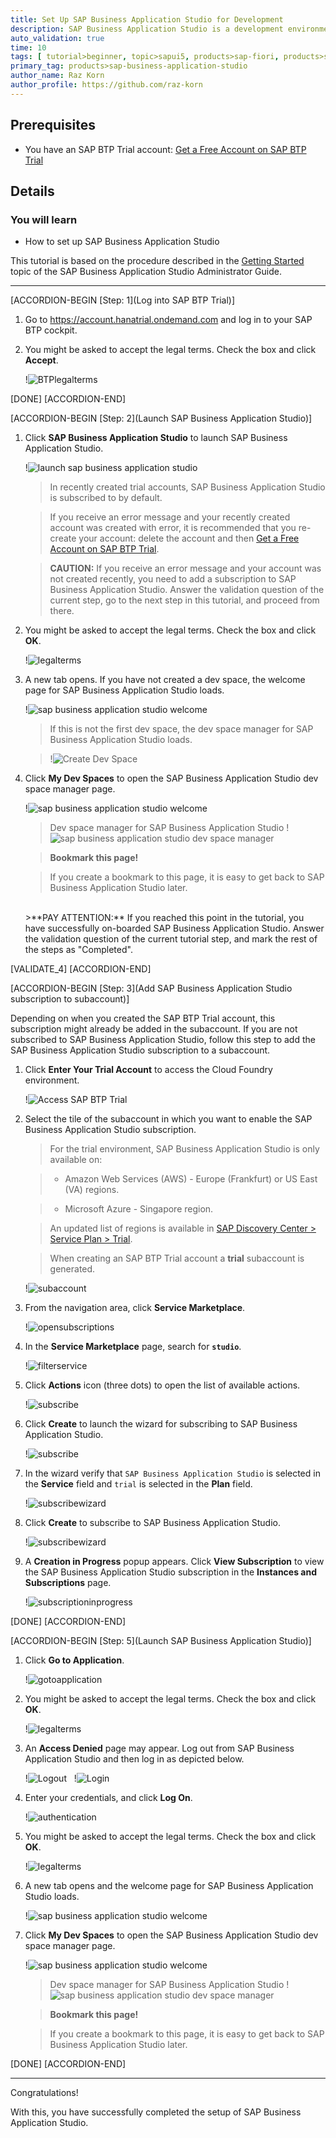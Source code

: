 ```yaml
---
title: Set Up SAP Business Application Studio for Development
description: SAP Business Application Studio is a development environment available on SAP Business Technology Platform. Before you can start developing using SAP Business Application Studio, administrators must perform the required onboarding steps that are described in this tutorial.
auto_validation: true
time: 10
tags: [ tutorial>beginner, topic>sapui5, products>sap-fiori, products>sap-business-technology-platform, products>sap-workflow, software-product-function>sap-cloud-application-programming-model, topic>mobile, products>sap-mobile-cards, products>mobile-development-kit-client]
primary_tag: products>sap-business-application-studio
author_name: Raz Korn
author_profile: https://github.com/raz-korn
---
```


## Prerequisites
 - You have an SAP BTP Trial account: [Get a Free Account on SAP BTP Trial](hcp-create-trial-account)

## Details
### You will learn
  - How to set up SAP Business Application Studio

This tutorial is based on the procedure described in the [Getting Started](https://help.sap.com/viewer/9d1db9835307451daa8c930fbd9ab264/Cloud/en-US/19611ddbe82f4bf2b493283e0ed602e5.html) topic of the SAP Business Application Studio Administrator Guide.

---

[ACCORDION-BEGIN [Step: 1](Log into SAP BTP Trial)]

1. Go to <https://account.hanatrial.ondemand.com> and log in to your SAP BTP cockpit.

2. You might be asked to accept the legal terms. Check the box and click **Accept**.

    !![BTPlegalterms](BTP-Terms-.png)

[DONE]
[ACCORDION-END]

[ACCORDION-BEGIN [Step: 2](Launch SAP Business Application Studio)]

1. Click **SAP Business Application Studio** to launch SAP Business Application Studio.

    !![launch sap business application studio](BTP-Access-AppStudio-.png)

    >In recently created trial accounts, SAP Business Application Studio is subscribed to by default.

    >If you receive an error message and your recently created account was created with error, it is recommended that you re-create your account: delete the account and then [Get a Free Account on SAP BTP Trial](hcp-create-trial-account).

    >**CAUTION:** If you receive an error message and your account was not created recently, you need to add a subscription to SAP Business Application Studio. Answer the validation question of the current step, go to the next step in this tutorial, and proceed from there.

2. You might be asked to accept the legal terms. Check the box and click **OK**.

    !![legalterms](AppStudio-Terms-.png)

3. A new tab opens. If you have not created a dev space, the welcome page for SAP Business Application Studio loads.

    !![sap business application studio welcome](BAS-Welcome--.png)

    >If this is not the first dev space, the dev space manager for SAP Business Application Studio loads.

    >!![Create Dev Space](BAS-Dev-Space-Manager-Empty-.png)

4. Click **My Dev Spaces** to open the SAP Business Application Studio dev space manager page.

    !![sap business application studio welcome](BAS-Welcome-.png)

    >Dev space manager for SAP Business Application Studio
    >!![sap business application studio dev space manager](BAS-Dev-Space-Manager-Empty-.png)

    >**Bookmark this page!**

    >If you create a bookmark to this page, it is easy to get back to SAP Business Application Studio later.

    <br>
    >**PAY ATTENTION:** If you reached this point in the tutorial, you have successfully on-boarded SAP Business Application Studio. Answer the validation question of the current tutorial step, and mark the rest of the steps as "Completed".

[VALIDATE_4]
[ACCORDION-END]

[ACCORDION-BEGIN [Step: 3](Add SAP Business Application Studio subscription to subaccount)]

Depending on when you created the SAP BTP Trial account, this subscription might already be added in the subaccount. If you are not subscribed to SAP Business Application Studio, follow this step to add the SAP Business Application Studio subscription to a subaccount.

1. Click **Enter Your Trial Account** to access the Cloud Foundry environment.

    !![Access SAP BTP Trial](BTP-Access-AppStudio--.png)

2. Select the tile of the subaccount in which you want to enable the SAP Business Application Studio subscription.

    >For the trial environment, SAP Business Application Studio is only available on:

    > - Amazon Web Services (AWS) - Europe (Frankfurt) or US East (VA) regions.

    > - Microsoft Azure - Singapore region.

    >An updated list of regions is available in [SAP Discovery Center > Service Plan > Trial](https://discovery-center.cloud.sap/#/serviceCatalog/business-application-studio?tab=service_plan&licenseModel=free).

    >When creating an SAP BTP Trial account a **trial** subaccount is generated.

    !![subaccount](Cockpit-Select-Subaccount-.png)

3. From the navigation area, click **Service Marketplace**.

    !![opensubscriptions](Cockpit-Navigate-to-Subscriptions-.png)

4. In the **Service Marketplace** page, search for **`studio`**.

    !![filterservice](Cockpit-Filter-and-Select-AppStudio-Subscription-.png)

5. Click **Actions** icon (three dots) to open the list of available actions.

    !![subscribe](Cockpit-Subscribe-.png)

6. Click **Create** to launch the wizard for subscribing to SAP Business Application Studio.

    !![subscribe](Cockpit-Subscribe-2-.png)

7. In the wizard verify that `SAP Business Application Studio` is selected in the **Service** field and `trial` is selected in the **Plan** field.

    !![subscribewizard](Cockpit-Create-Service-Wizard-.png)

8. Click **Create** to subscribe to SAP Business Application Studio.

    !![subscribewizard](Cockpit-Create-Service-Wizard--.png)

9. A **Creation in Progress** popup appears. Click **View Subscription** to view the SAP Business Application Studio subscription in the **Instances and Subscriptions** page.

    !![subscriptioninprogress](Cockpit-Subscription-in-Progress-.png)

[DONE]
[ACCORDION-END]

[ACCORDION-BEGIN [Step: 5](Launch SAP Business Application Studio)]

1. Click **Go to Application**.

    !![gotoapplication](Cockpit-Go-to-Application-.png)

2. You might be asked to accept the legal terms. Check the box and click **OK**.

    !![legalterms](AppStudio-Terms-.png)

3. An **Access Denied** page may appear. Log out from SAP Business Application Studio and then log in as depicted below.

    !![Logout](AppStudio-Access-Denied-Logout-.png)
    &nbsp;
    !![Login](AppStudio-Access-Denied-Login-.png)

4. Enter your credentials, and click **Log On**.

    !![authentication](AppStudio-Authentication-.png)

5. You might be asked to accept the legal terms. Check the box and click **OK**.

    !![legalterms](AppStudio-Terms-.png)

6. A new tab opens and the welcome page for SAP Business Application Studio loads.

    !![sap business application studio welcome](BAS-Welcome--.png)

7. Click **My Dev Spaces** to open the SAP Business Application Studio dev space manager page.

    !![sap business application studio welcome](BAS-Welcome-.png)

    >Dev space manager for SAP Business Application Studio
    >!![sap business application studio dev space manager](BAS-Dev-Space-Manager-Empty-.png)

    >**Bookmark this page!**

    >If you create a bookmark to this page, it is easy to get back to SAP Business Application Studio later.

[DONE]
[ACCORDION-END]

---

Congratulations!

With this, you have successfully completed the setup of SAP Business Application Studio.
